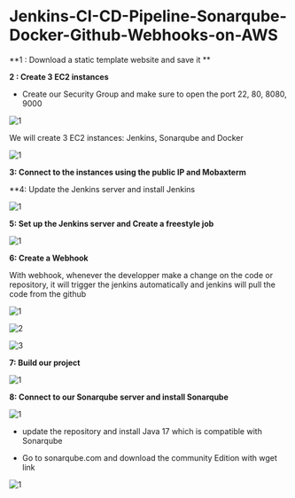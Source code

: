 # Jenkins-CI-CD-Pipeline-Sonarqube-Docker-Github-Webhooks-on-AWS




**1 : Download a static template website and save it **

**2 : Create 3 EC2 instances**

- Create our Security Group and make sure to open the port 22, 80, 8080, 9000

![1](https://github.com/adrydry/Jenkins-CI-CD-Pipeline---Sonarqube-Docker-Github-Webhooks-on-AWS/assets/102819001/4ceee428-8d7a-4d1c-9571-032197fd4294)

We will create 3 EC2 instances: Jenkins, Sonarqube and Docker

![1](https://github.com/adrydry/Jenkins-CI-CD-Pipeline---Sonarqube-Docker-Github-Webhooks-on-AWS/assets/102819001/a22effac-0f84-4aa5-a518-8c2c6ba83463)

**3: Connect to the instances using the public IP and Mobaxterm**

**4: Update the Jenkins server and install Jenkins

![1](https://github.com/adrydry/Jenkins-CI-CD-Pipeline---Sonarqube-Docker-Github-Webhooks-on-AWS/assets/102819001/f1bd5025-6e5a-43e9-8419-297afb8dba5a)

**5: Set up the Jenkins server and Create a freestyle job**

![1](https://github.com/adrydry/Jenkins-CI-CD-Pipeline---Sonarqube-Docker-Github-Webhooks-on-AWS/assets/102819001/b06d14be-354d-4e5a-a459-a56f9a744153)

**6: Create a Webhook**

With webhook, whenever the developper make a change on the code or repository, it will trigger the jenkins automatically and jenkins will pull the code from the github

![1](https://github.com/adrydry/Jenkins-CI-CD-Pipeline---Sonarqube-Docker-Github-Webhooks-on-AWS/assets/102819001/b8ff49db-7a83-4b93-9782-698d51fa7db5)

![2](https://github.com/adrydry/Jenkins-CI-CD-Pipeline---Sonarqube-Docker-Github-Webhooks-on-AWS/assets/102819001/524f89e3-c513-4183-bac7-1601b1241b0d)

![3](https://github.com/adrydry/Jenkins-CI-CD-Pipeline---Sonarqube-Docker-Github-Webhooks-on-AWS/assets/102819001/958185d5-2de0-4b73-a36b-84a6f31cf6e9)

**7: Build our project**

![1](https://github.com/adrydry/Jenkins-CI-CD-Pipeline---Sonarqube-Docker-Github-Webhooks-on-AWS/assets/102819001/1de3fc80-5fd1-4c61-9c9b-b7963dcb60a8)

**8: Connect to our Sonarqube server and install Sonarqube**

![1](https://github.com/adrydry/Jenkins-CI-CD-Pipeline---Sonarqube-Docker-Github-Webhooks-on-AWS/assets/102819001/478a5163-1816-440e-91fd-ae39b357804d)

- update the repository and install Java 17 which is compatible with Sonarqube

- Go to sonarqube.com and download the community Edition with wget link

![1](https://github.com/adrydry/Jenkins-CI-CD-Pipeline---Sonarqube-Docker-Github-Webhooks-on-AWS/assets/102819001/18938f91-a5d7-4f51-a05c-252cc4bc8a42)

















